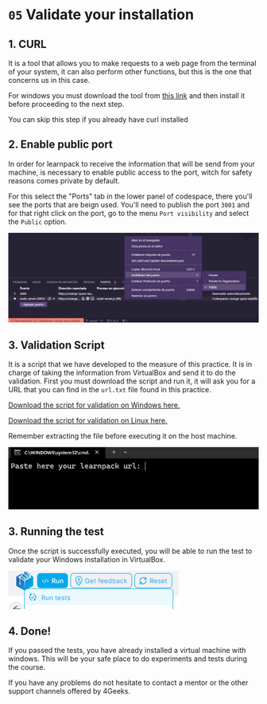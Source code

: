 # `05` Validate your installation

## 1. CURL

It is a tool that allows you to make requests to a web page from the terminal of your system, it can also perform other functions, but this is the one that concerns us in this case.

For windows you must download the tool from [this link]((https://curl.se/windows/)) and then install it before proceeding to the next step.

You can skip this step if you already have curl installed

## 2. Enable public port

In order for learnpack to receive the information that will be send from your machine, is necessary to enable public access to the port, witch for safety reasons comes private by default.

For this select the "Ports" tab in the lower panel of codespace, there you'll see the ports that are beign used. You'll need to publish the port `3001` and for that right click on the port, go to the menu `Port visibility` and select the `Public` option.

![Public port](../../.learn/assets/public-ports.png)

## 3. Validation Script

It is a script that we have developed to the measure of this practice. It is in charge of taking the information from VirtualBox and send it to do the validation. First you must download the script and run it, it will ask you for a URL that you can find in the `url.txt` file found in this practice.

[Download the script for validation on Windows here.](https://github.com/4GeeksAcademy/networks-on-virtualbox/blob/master/.learn/assets/sendDataWin.zip)

[Download the script for validation on Linux here.](https://github.com/4GeeksAcademy/networks-on-virtualbox/blob/master/.learn/assets/sendDataBash.zip)

Remember extracting the file before executing it on the host machine.

![Script Windows](../../.learn/assets/script-win.png)

## 3. Running the test

Once the script is successfully executed, you will be able to run the test to validate your Windows installation in VirtualBox.

![Script Windows](../../.learn/assets/script-test.png)

## 4. Done!

If you passed the tests, you have already installed a virtual machine with windows. This will be your safe place to do experiments and tests during the course.

If you have any problems do not hesitate to contact a mentor or the other support channels offered by 4Geeks.
